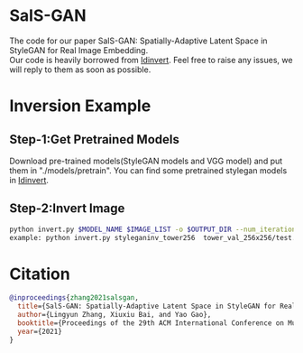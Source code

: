 # SalS-GAN
The code for our paper SalS-GAN: Spatially-Adaptive Latent Space in StyleGAN for Real Image Embedding.  
Our code is heavily borrowed from [Idinvert](https://github.com/genforce/idinvert). Feel free to raise any issues, we will reply to them as soon as possible.

# Inversion Example
## Step-1:Get Pretrained Models
Download pre-trained models(StyleGAN models and VGG model) and put them in "./models/pretrain". 
You can find some pretrained stylegan models in [Idinvert](https://github.com/genforce/idinvert).

## Step-2:Invert Image
```bash
python invert.py $MODEL_NAME $IMAGE_LIST -o $OUTPUT_DIR --num_iterations ITERATIONS  
example: python invert.py styleganinv_tower256  tower_val_256x256/test.list -o ./outputs/tower  --num_iterations 3000
```

# Citation
```bibtex
@inproceedings{zhang2021salsgan,  
  title={SalS-GAN: Spatially-Adaptive Latent Space in StyleGAN for Real Image Embedding},  
  author={Lingyun Zhang, Xiuxiu Bai, and Yao Gao},  
  booktitle={Proceedings of the 29th ACM International Conference on Multimedia (MM ’21)},  
  year={2021}  
}
```
